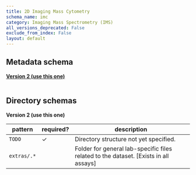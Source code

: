 ```yaml
---
title: 2D Imaging Mass Cytometry
schema_name: imc
category: Imaging Mass Spectrometry (IMS)
all_versions_deprecated: False
exclude_from_index: False
layout: default
---
```


## Metadata schema

<summary><a href="https://openview.metadatacenter.org/templates/https:%2F%2Frepo.metadatacenter.org%2Ftemplates%2Fce5524be-dab6-4668-97c1-8a5a09325e5f"><b>Version 2 (use this one)</b></a></summary>

<br>

## Directory schemas

<summary><b>Version 2 (use this one)</b></summary>

| pattern                  | required? | description                                                                          |
| ------------------------ | --------- | ------------------------------------------------------------------------------------ |
| <code>TODO</code>        | ✓         | Directory structure not yet specified.                                               |
| <code>extras\/.\*</code> |           | Folder for general lab-specific files related to the dataset. [Exists in all assays] |
